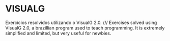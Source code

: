 # VISUALG
Exercícios resolvidos utilizando o VisualG 2.0.
///
Exercises solved using VisualG 2.0, a brazillian program used to teach programming. It is extremely simplified and limited, but very useful for newbies.
